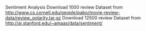 Sentiment Analysis
Download 1000 review Dataset from http://www.cs.cornell.edu/people/pabo/movie-review-data/review_polarity.tar.gz 
Download 12500 review Dataset from http://ai.stanford.edu/~amaas/data/sentiment/
